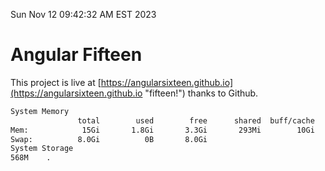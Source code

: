 Sun Nov 12 09:42:32 AM EST 2023

# Angular Fifteen


This project is live at [https://angularsixteen.github.io](https://angularsixteen.github.io "fifteen!") thanks to Github.

```bash
System Memory
               total        used        free      shared  buff/cache   available
Mem:            15Gi       1.8Gi       3.3Gi       293Mi        10Gi        13Gi
Swap:          8.0Gi          0B       8.0Gi
System Storage
568M	.
```
```bash
